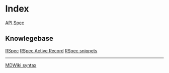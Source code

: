 Index
======

[API Spec](api_spec.md)

## Knowlegebase

[RSpec](rspec/rspec.md)
[RSpec Active Record](rspec/active_record.md)
[RSpec snippets](rspec/snippets.md)

------
[MDWiki syntax](http://dynalon.github.io/mdwiki/#!quickstart.md)